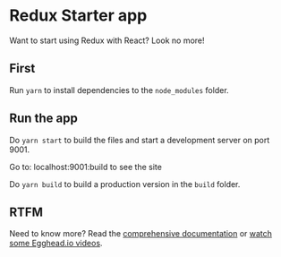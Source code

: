 # Redux Starter app

Want to start using Redux with React? Look no more!

## First

Run ```yarn``` to install dependencies to the ```node_modules``` folder.


## Run the app

Do ```yarn start``` to build the files and start a development server on port 9001.

Go to: localhost:9001:build to see the site

Do ```yarn build``` to build a production version in the  ```build``` folder.

## RTFM
Need to know more? Read the <a href='http://redux.js.org/'>comprehensive documentation</a> or <a href='https://egghead.io/courses/getting-started-with-redux'>watch some Egghead.io videos</a>.

